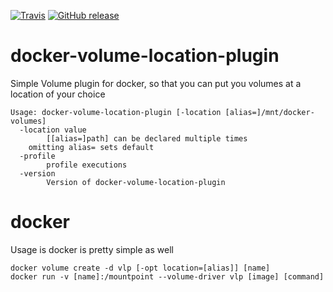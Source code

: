 [![Travis](https://img.shields.io/travis/npetzall/docker-volume-location-plugin.svg?style=plastic)]() [![GitHub release](https://img.shields.io/github/release/npetzall/docker-volume-location-plugin.svg?style=plastic)]()  
# docker-volume-location-plugin
Simple Volume plugin for docker, so that you can put you volumes at a location of your choice

```
Usage: docker-volume-location-plugin [-location [alias=]/mnt/docker-volumes]
  -location value
    	[[alias=]path] can be declared multiple times
	omitting alias= sets default
  -profile
    	profile executions
  -version
    	Version of docker-volume-location-plugin
```

# docker
Usage is docker is pretty simple as well  

```
docker volume create -d vlp [-opt location=[alias]] [name]
docker run -v [name]:/mountpoint --volume-driver vlp [image] [command]
```
